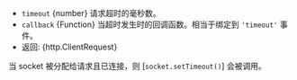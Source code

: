 <!-- YAML
added: v0.5.9
-->

* `timeout` {number} 请求超时的毫秒数。
* `callback` {Function} 当超时发生时的回调函数。相当于绑定到 `'timeout'` 事件。
* 返回: {http.ClientRequest}

当 socket 被分配给请求且已连接，则 [`socket.setTimeout()`] 会被调用。


